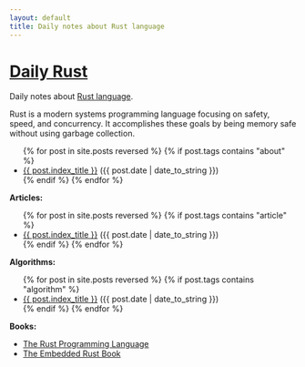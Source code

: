 ```yaml
---
layout: default
title: Daily notes about Rust language
---
```


# [Daily Rust](http://daily-rust.github.io)

Daily notes about [Rust language](https://www.rust-lang.org).

Rust is a modern systems programming language focusing on safety, speed, and concurrency. It accomplishes these goals by being memory safe without using garbage collection.

<ul class="posts">
  {% for post in site.posts reversed %}
    {% if post.tags contains "about" %}
    <li><a href="{{ BASE_PATH }}{{ post.url }}">{{ post.index_title }}</a> ({{ post.date | date_to_string }})</li>
    {% endif %}
  {% endfor %}
</ul>

**Articles:**

<ul class="posts">
  {% for post in site.posts reversed %}
    {% if post.tags contains "article" %}
    <li><a href="{{ BASE_PATH }}{{ post.url }}">{{ post.index_title }}</a> ({{ post.date | date_to_string }})</li>
    {% endif %}
  {% endfor %}
</ul>

**Algorithms:**

<ul class="posts">
  {% for post in site.posts reversed %}
    {% if post.tags contains "algorithm" %}
    <li><a href="{{ BASE_PATH }}{{ post.url }}">{{ post.index_title }}</a> ({{ post.date | date_to_string }})</li>
    {% endif %}
  {% endfor %}
</ul>

**Books:**

- [The Rust Programming Language](https://doc.rust-lang.org/book/)
- [The Embedded Rust Book](https://rust-embedded.github.io/book/intro/index.html)
